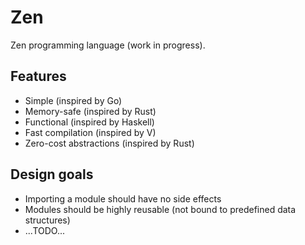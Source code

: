 # Zen

Zen programming language (work in progress).

## Features

* Simple (inspired by Go)
* Memory-safe (inspired by Rust)
* Functional (inspired by Haskell)
* Fast compilation (inspired by V)
* Zero-cost abstractions (inspired by Rust)

## Design goals

* Importing a module should have no side effects
* Modules should be highly reusable (not bound to predefined data structures)
* ...TODO...
